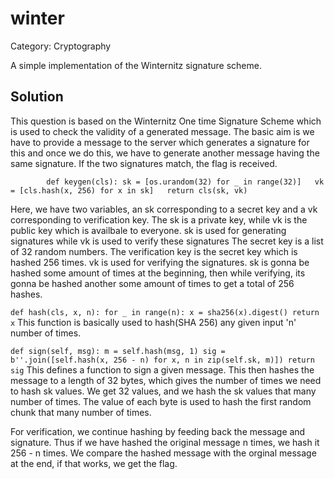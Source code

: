# winter

Category: Cryptography

A simple implementation of the Winternitz signature scheme.

## Solution
This question is based on the Winternitz One time Signature Scheme which is used to check the validity of a generated message. 
The basic aim is we have to provide a message to the server which generates a signature for this and once we do this, we have to generate another message having the same signature. If the two signatures match, the flag is received.


`         def keygen(cls):
                sk = [os.urandom(32) for _ in range(32)]  
                vk = [cls.hash(x, 256) for x in sk]  
                return cls(sk, vk)  `


Here, we have two variables, an sk corresponding to a secret key and a vk corresponding to verification key.
The sk is a private key, while vk is the public key which is availbale to everyone. sk is used for generating signatures while vk is used to verify these signatures
The secret key is a list of 32 random numbers. The verification key is the secret key which is hashed 256 times.
vk is used for verifying the signatures. sk is gonna be hashed some amount of times at the beginning, then while verifying, its gonna be hashed another some amount of times to get a total of 256 hashes.

`
def hash(cls, x, n):
        for _ in range(n):
            x = sha256(x).digest()
        return x
`
This function is basically used to hash(SHA 256) any given input 'n' number of times.

`def sign(self, msg):
        m = self.hash(msg, 1)
        sig = b''.join([self.hash(x, 256 - n) for x, n in zip(self.sk, m)])
        return sig`
This defines a function to sign a given message. This then hashes the message to a length of 32 bytes, which gives the number of times we need to hash sk values. We get 32 values, and we hash the sk values  that many number of times. The value of each byte is used to hash the first random chunk that many number of times.

For verification, we continue hashing by feeding back the message and signature. Thus if we have hashed the original message n times, we hash it 256 - n times. We compare the hashed message with the orginal message at the end, if that works, we get the flag.



